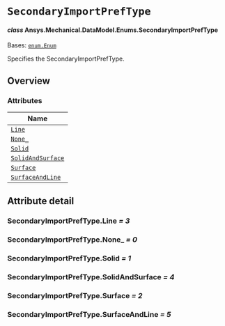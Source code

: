 # `SecondaryImportPrefType`

<a id="ansys.mechanical.stubs.v242.Ansys.Mechanical.DataModel.Enums.SecondaryImportPrefType"></a>

#### *class* Ansys.Mechanical.DataModel.Enums.SecondaryImportPrefType

Bases: [`enum.Enum`](https://docs.python.org/3/library/enum.html#enum.Enum)

Specifies the SecondaryImportPrefType.

<!-- !! processed by numpydoc !! -->

<a id="overview"></a>

## Overview

### Attributes

| Name |
| ---------------------------------------------------------------------------------------------------------------------------------------------- |
| [`Line`](#SecondaryImportPrefType.Line) |
| [`None_`](#SecondaryImportPrefType.None_) |
| [`Solid`](#SecondaryImportPrefType.Solid) |
| [`SolidAndSurface`](#SecondaryImportPrefType.SolidAndSurface) |
| [`Surface`](#SecondaryImportPrefType.Surface) |
| [`SurfaceAndLine`](#SecondaryImportPrefType.SurfaceAndLine) |

<a id="attribute-detail"></a>

## Attribute detail

<a id="SecondaryImportPrefType.Line"></a>

### SecondaryImportPrefType.Line *= 3*

<a id="SecondaryImportPrefType.None_"></a>

### SecondaryImportPrefType.None_ *= 0*

<a id="SecondaryImportPrefType.Solid"></a>

### SecondaryImportPrefType.Solid *= 1*

<a id="SecondaryImportPrefType.SolidAndSurface"></a>

### SecondaryImportPrefType.SolidAndSurface *= 4*

<a id="SecondaryImportPrefType.Surface"></a>

### SecondaryImportPrefType.Surface *= 2*

<a id="SecondaryImportPrefType.SurfaceAndLine"></a>

### SecondaryImportPrefType.SurfaceAndLine *= 5*



